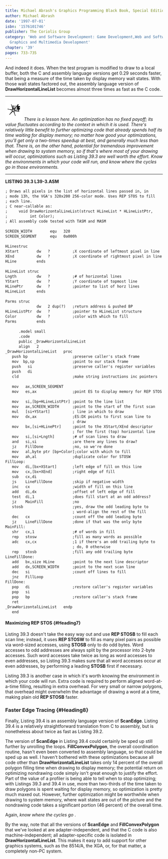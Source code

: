 ```yaml
---
title: Michael Abrash's Graphics Programming Black Book, Special Edition
author: Michael Abrash
date: '1997-07-01'
isbn: '1576101746'
publisher: The Coriolis Group
category: 'Web and Software Development: Game Development,Web and Software Development:
  Graphics and Multimedia Development'
chapter: '39'
pages: 733-735
---
```


And indeed it does. When the test program is modified to draw to a local
buffer, both the C and assembly language versions get 0.29 seconds
faster, that being a measure of the time taken by display memory wait
states. With those wait states factored out, the assembly language
version of **DrawHorizontalLineList** becomes almost three times as fast
as the C code.

  ------------------- --------------------------------------------------------------------------------------------------------------------------------------------------------------------------------------------------------------------------------------------------------------------------------------------------------------------------------------------------------------------------------------------------------------------------------------------------------------------------------------------------------------------------------------------------------------------------------------------------------
  ![](images/i.jpg)   *There is a lesson here. An optimization has no fixed payoff; its value fluctuates according to the context in which it is used. There's relatively little benefit to further optimizing code that already spends half its time waiting for display memory; no matter how good your optimizations, you'll get only a two-times speedup at best, and generally much less than that. There is, on the other hand, potential for tremendous improvement when drawing to system memory, so if that's where most of your drawing will occur, optimizations such as Listing 39.3 are well worth the effort.*
                      *Know the environments in which your code will run, and know where the cycles go in those environments.*
  ------------------- --------------------------------------------------------------------------------------------------------------------------------------------------------------------------------------------------------------------------------------------------------------------------------------------------------------------------------------------------------------------------------------------------------------------------------------------------------------------------------------------------------------------------------------------------------------------------------------------------------

**LISTING 39.3 L39-3.ASM**

    ; Draws all pixels in the list of horizontal lines passed in, in
    ; mode 13h, the VGA's 320x200 256-color mode. Uses REP STOS to fill
    ; each line.
    ; C near-callable as:
    ;     void DrawHorizontalLineList(struct HLineList * HLineListPtr,
    ;          int Color);
    ; All assembly code tested with TASM and MASM

    SCREEN_WIDTH        equ   320
    SCREEN_SEGMENT      equ   0a000h

    HLinestruc
    XStart        dw   ?          ;X coordinate of leftmost pixel in line
    XEnd          dw   ?          ;X coordinate of rightmost pixel in line
    HLine         ends

    HLineList struc
    Lngth         dw   ?          ;# of horizontal lines
    YStart        dw   ?          ;Y coordinate of topmost line
    HLinePtr      dw   ?          ;pointer to list of horz lines
    HLineList     ends

    Parms struc
                  dw   2 dup(?)   ;return address & pushed BP
    HLineListPtr  dw   ?          ;pointer to HLineList structure
    Color         dw   ?          ;color with which to fill
    Parms         ends

          .model small
          .code
          public _DrawHorizontalLineList
          align   2
    _DrawHorizontalLineList   proc
       push bp                    ;preserve caller's stack frame
       mov  bp,sp                 ;point to our stack frame
       push   si                  ;preserve caller's register variables
       push   di
       cld                        ;make string instructions inc pointers

       mov   ax,SCREEN_SEGMENT
       mov   es,ax                ;point ES to display memory for REP STOS

       mov   si,[bp+HLineListPtr] ;point to the line list
       mov   ax,SCREEN_WIDTH      ;point to the start of the first scan
       mul   [si+YStart]          ; line in which to draw
       mov   dx,ax                ;ES:DX points to first scan line to
                                  ; draw
       mov   bx,[si+HLinePtr]     ;point to the XStart/XEnd descriptor
                                  ; for the first (top) horizontal line
       mov   si,[si+Lngth]        ;# of scan lines to draw
       and   si,si                ;are there any lines to draw?
       jz    FillDone             ;no, so we're done
       mov   al,byte ptr [bp+Color];color with which to fill
       mov   ah,al                ;duplicate color for STOSW
    FillLoop:
       mov   di,[bx+XStart]       ;left edge of fill on this line
       mov   cx,[bx+XEnd]         ;right edge of fill
       sub   cx,di
       js    LineFillDone         ;skip if negative width
       inc   cx                   ;width of fill on this line
       add   di,dx                ;offset of left edge of fill
       test  di,1                 ;does fill start at an odd address?
       jz    MainFill             ;no
       stosb                      ;yes, draw the odd leading byte to
                                  ; word-align the rest of the fill
       dec   cx                   ;count off the odd leading byte
       jz    LineFillDone         ;done if that was the only byte
    MainFill:
       shr   cx,1                 ;# of words in fill
       rep   stosw                ;fill as many words as possible
       adc   cx,cx                ;1 if there's an odd trailing byte to
                                  ; do, 0 otherwise
       rep   stosb                ;fill any odd trailing byte
    LineFillDone:
       add   bx,size HLine        ;point to the next line descriptor
       add   dx,SCREEN_WIDTH      ;point to the next scan line
       dec   si                   ;count off lines to fill
       jnz   FillLoop
    FillDone:
       pop   di                   ;restore caller's register variables
       pop   si
       pop   bp                   ;restore caller's stack frame
       ret
    _DrawHorizontalLineList   endp
       end

#### Maximizing REP STOS {#Heading7}

Listing 39.3 doesn't take the easy way out and use **REP STOSB** to fill
each scan line; instead, it uses **REP STOSW** to fill as many pixel
pairs as possible via word-sized accesses, using **STOSB** only to do
odd bytes. Word accesses to odd addresses are always split by the
processor into 2-byte accesses. Such word accesses take twice as long as
word accesses to even addresses, so Listing 39.3 makes sure that all
word accesses occur at even addresses, by performing a leading **STOSB**
first if necessary.

Listing 39.3 is another case in which it's worth knowing the environment
in which your code will run. Extra code is required to perform aligned
word-at-a-time filling, resulting in extra overhead. For very small or
narrow polygons, that overhead might overwhelm the advantage of drawing
a word at a time, making plain old **REP STOSB** faster.

### Faster Edge Tracing {#Heading8}

Finally, Listing 39.4 is an assembly language version of **ScanEdge**.
Listing 39.4 is a relatively straightforward translation from C to
assembly, but is nonetheless about twice as fast as Listing 39.2.

The version of **ScanEdge** in Listing 39.4 could certainly be sped up
still further by unrolling the loops. **FillConvexPolygon**, the overall
coordination routine, hasn't even been converted to assembly language,
so that could be sped up as well. I haven't bothered with these
optimizations because all code other than **DrawHorizontalLineList**
takes only 14 percent of the overall polygon filling time when drawing
to display memory; the potential return on optimizing nondrawing code
simply isn't great enough to justify the effort. Part of the value of a
profiler is being able to tell when to stop optimizing; with Listings
39.3 and 39.4 in use, more than two-thirds of the time taken to draw
polygons is spent waiting for display memory, so optimization is pretty
much maxed out. However, further optimization might be worthwhile when
drawing to system memory, where wait states are out of the picture and
the nondrawing code takes a significant portion (46 percent) of the
overall time.

Again, *know where the cycles go* .

By the way, note that all the versions of **ScanEdge** and
**FillConvexPolygon** that we've looked at are adapter-independent, and
that the C code is also machine-independent; all adapter-specific code
is isolated in **DrawHorizontalLineList**. This makes it easy to add
support for other graphics systems, such as the 8514/A, the XGA, or, for
that matter, a completely non-PC system.
